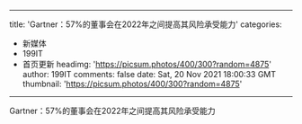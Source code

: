
---
title: 'Gartner：57%的董事会在2022年之间提高其风险承受能力'
categories: 
 - 新媒体
 - 199IT
 - 首页更新
headimg: 'https://picsum.photos/400/300?random=4875'
author: 199IT
comments: false
date: Sat, 20 Nov 2021 18:00:33 GMT
thumbnail: 'https://picsum.photos/400/300?random=4875'
---

<div>   
Gartner：57%的董事会在2022年之间提高其风险承受能力  
</div>
            